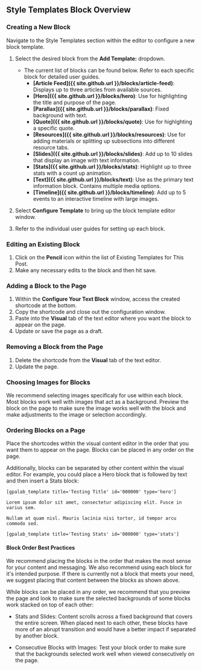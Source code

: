 ## Style Templates Block Overview

### Creating a New Block

Navigate to the Style Templates section within the editor to configure a new block template.

1. Select the desired block from the **Add Template:** dropdown.

   - The current list of blocks can be found below. Refer to each specific block for detailed user guides.
     - **[Article Feed]({{ site.github.url }}/blocks/article-feed)**: Displays up to three articles from available sources.
     - **[Hero]({{ site.github.url }}/blocks/hero)**: Use for highlighting the title and purpose of the page.
     - **[Parallax]({{ site.github.url }}/blocks/parallax)**: Fixed background with text.
     - **[Quote]({{ site.github.url }}/blocks/quote)**: Use for highlghting a specific quote.
     - **[Resources]({{ site.github.url }}/blocks/resources)**: Use for adding materials or splitting up subsections into different resource tabs.
     - **[Slides]({{ site.github.url }}/blocks/slides)**: Add up to 10 slides that display an image with text information.
     - **[Stats]({{ site.github.url }}/blocks/stats)**: Highlight up to three stats with a count up animation.
     - **[Text]({{ site.github.url }}/blocks/text)**: Use as the primary text information block. Contains multiple media options.
     - **[Timeline]({{ site.github.url }}/blocks/timeline)**: Add up to 5 events to an interactive timeline with large images.

2. Select **Configure Template** to bring up the block template editor window.
3. Refer to the individual user guides for setting up each block.

### Editing an Existing Block

1. Click on the **Pencil** icon within the list of Existing Templates for This Post.
2. Make any necessary edits to the block and then hit save.

### Adding a Block to the Page

1. Within the **Configure Your Text Block** window, access the created shortcode at the bottom.
2. Copy the shortcode and close out the configuration window.
3. Paste into the **Visual** tab of the text editor where you want the block to appear on the page.
4. Update or save the page as a draft.

### Removing a Block from the Page

1. Delete the shortcode from the **Visual** tab of the text editor.
2. Update the page.

### Choosing Images for Blocks

We recommend selecting images specificaly for use within each block. Most blocks work well with images that act as a background. Preview the block on the page to make sure the image works well with the block and make adjustments to the image or selection accordingly.

### Ordering Blocks on a Page

Place the shortcodes within the visual content editor in the order that you want them to appear on the page. Blocks can be placed in any order on the page.

Additionally, blocks can be separated by other content within the visual editor. For example, you could place a Hero block that is followed by text and then insert a Stats block:

```
[gpalab_template title='Testing Title' id='000000' type='hero']

Lorem ipsum dolor sit amet, consectetur adipiscing elit. Fusce in varius sem.

Nullam at quam nisl. Mauris lacinia nisi tortor, id tempor arcu commodo sed.

[gpalab_template title='Testing Stats' id='000000' type='stats']

```

#### Block Order Best Practices

We recommend placing the blocks in the order that makes the most sense for your content and messaging. We also recommend using each block for it's intended purpose. If there is currently not a block that meets your need, we suggest placing that content between the blocks as shown above.

While blocks can be placed in any order, we recommend that you preview the page and look to make sure the selected backgrounds of some blocks work stacked on top of each other:

- Stats and Slides: Content scrolls across a fixed background that covers the entire screen. When placed next to each other, these blocks have more of an abrupt transition and would have a better impact if separated by another block.

- Consecutive Blocks with Images: Test your block order to make sure that the backgrounds selected work well when viewed consecutively on the page.
